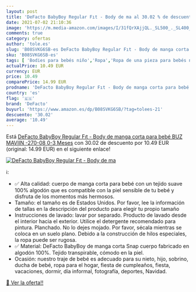 ```yaml
---
layout: post
title: 'DeFacto BabyBoy Regular Fıt - Body de ma al 30.02 % de descuento'
date: 2021-07-02 21:10:36
image: 'https://m.media-amazon.com/images/I/31fQrXAjjQL._SL500_._SL400_.jpg'
comments: true
category: ofertas
author: 'tole.es'
slug: 'B08SVKG6SB-es DeFacto BabyBoy Regular Fıt - Body de manga corta para...'
sku: 'B08SVKG6SB-es'
tags: [ 'Bodies para bebés niño','Ropa','Ropa de una pieza para bebés niño','Ropa para bebés','Ropa para bebés niño','bebé','defacto', ]
actualPrice: 10.49 EUR
currency: EUR
price: 10.49
comparePrice: 14.99 EUR
prodname: 'DeFacto BabyBoy Regular Fıt - Body de manga corta para bebé BUZ MAVIIN -270-08 0-3 Meses'
country: 'es'
flag: '🇪🇸'
brand: 'DeFacto'
buyurl: 'https://www.amazon.es/dp/B08SVKG6SB/?tag=tolees-21'
descuento: '30.02'
average: '10.49'
---
```


Está [DeFacto BabyBoy Regular Fıt - Body de manga corta para bebé BUZ MAVIIN -270-08 0-3 Meses](https://www.amazon.es/dp/B08SVKG6SB/?tag=tolees-21) con 30.02 de descuento por 10.49 EUR (original: 14.99 EUR) en el siguiente enlace!

[![DeFacto BabyBoy Regular Fıt - Body de ma](https://m.media-amazon.com/images/I/31fQrXAjjQL._SL500_._SL400_.jpg)](https://www.amazon.es/dp/B08SVKG6SB/?tag=tolees-21)

ℹ️:

- ✅ Alta calidad: cuerpo de manga corta para bebé con un tejido suave 100% algodón que es compatible con la piel sensible de tu bebé y disfruta de los momentos más hermosos.
- Tamaño: el tamaño es de Estados Unidos. Por favor, lee la información de tallas en la descripción del producto para elegir tu propio tamaño
- Instrucciones de lavado: lavar por separado. Producto de lavado desde el interior hacia el exterior. Utilice el detergente recomendado para pintura. Planchado. No lo dejes mojado. Por favor, sécala mientras se coloca en un suelo plano. Debido a la construcción de hilos especiales, la ropa puede ser rugosa.
- ✅ Material: DeFacto BabyBoy de manga corta Snap cuerpo fabricado en algodón 100%. Tejido transpirable, cómodo en la piel.
- Ocasión: nuestro traje de bebé es adecuado para su nieto, hijo, sobrino, ducha de bebé, ropa para el hogar, fiesta de cumpleaños, fiesta, vacaciones, dormir, día informal, fotografía, deportes, Navidad.

[🛒 Ver la oferta!!](https://www.amazon.es/dp/B08SVKG6SB/?tag=tolees-21)
